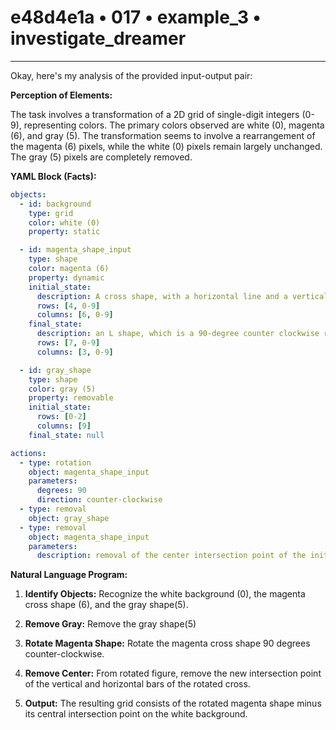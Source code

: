 # e48d4e1a • 017 • example_3 • investigate_dreamer

---
Okay, here's my analysis of the provided input-output pair:

**Perception of Elements:**

The task involves a transformation of a 2D grid of single-digit integers (0-9), representing colors. The primary colors observed are white (0), magenta (6), and gray (5). The transformation seems to involve a rearrangement of the magenta (6) pixels, while the white (0) pixels remain largely unchanged. The gray (5) pixels are completely removed.

**YAML Block (Facts):**



```yaml
objects:
  - id: background
    type: grid
    color: white (0)
    property: static

  - id: magenta_shape_input
    type: shape
    color: magenta (6)
    property: dynamic
    initial_state:
      description: A cross shape, with a horizontal line and a vertical line intersecting.
      rows: [4, 0-9]
      columns: [6, 0-9]
    final_state:
      description: an L shape, which is a 90-degree counter clockwise rotation of the orignal, minus the center intersection point.
      rows: [7, 0-9]
      columns: [3, 0-9]

  - id: gray_shape
    type: shape
    color: gray (5)
    property: removable
    initial_state:
      rows: [0-2]
      columns: [9]
    final_state: null

actions:
  - type: rotation
    object: magenta_shape_input
    parameters:
      degrees: 90
      direction: counter-clockwise
  - type: removal
    object: gray_shape
  - type: removal
    object: magenta_shape_input
    parameters:
      description: removal of the center intersection point of the initial magenta cross.

```



**Natural Language Program:**

1.  **Identify Objects:** Recognize the white background (0), the magenta cross shape (6), and the gray shape(5).

2.  **Remove Gray:** Remove the gray shape(5)

3.  **Rotate Magenta Shape:** Rotate the magenta cross shape 90 degrees counter-clockwise.

4. **Remove Center:** From rotated figure, remove the new intersection point of the vertical and horizontal bars of the rotated cross.
5.  **Output:** The resulting grid consists of the rotated magenta shape minus its central intersection point on the white background.


